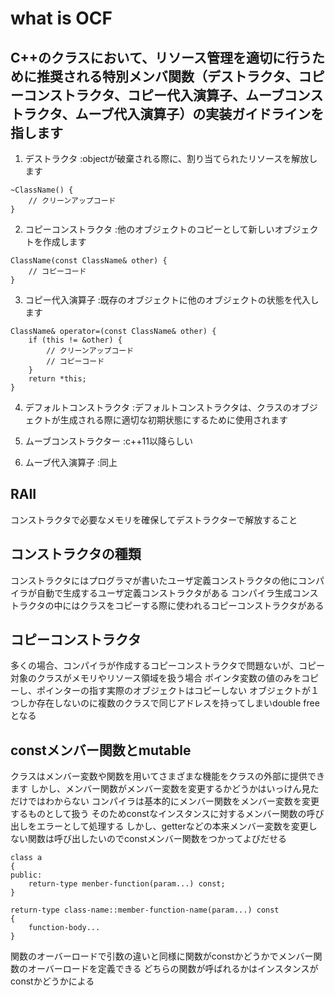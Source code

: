 # what is OCF
## C++のクラスにおいて、リソース管理を適切に行うために推奨される特別メンバ関数（デストラクタ、コピーコンストラクタ、コピー代入演算子、ムーブコンストラクタ、ムーブ代入演算子）の実装ガイドラインを指します

1. デストラクタ :objectが破棄される際に、割り当てられたリソースを解放します
```
~ClassName() {
    // クリーンアップコード
}
```
2. コピーコンストラクタ :他のオブジェクトのコピーとして新しいオブジェクトを作成します
```
ClassName(const ClassName& other) {
    // コピーコード
}
```
3. コピー代入演算子 :既存のオブジェクトに他のオブジェクトの状態を代入します
```
ClassName& operator=(const ClassName& other) {
    if (this != &other) {
        // クリーンアップコード
        // コピーコード
    }
    return *this;
}
````

4. デフォルトコンストラクタ	:デフォルトコンストラクタは、クラスのオブジェクトが生成される際に適切な初期状態にするために使用されます 

5. ムーブコンストラクター :c++11以降らしい

6. ムーブ代入演算子 :同上

## RAII
コンストラクタで必要なメモリを確保してデストラクターで解放すること

## コンストラクタの種類
コンストラクタにはプログラマが書いたユーザ定義コンストラクタの他にコンパイラが自動で生成するユーザ定義コンストラクタがある
コンパイラ生成コンストラクタの中にはクラスをコピーする際に使われるコピーコンストラクタがある


## コピーコンストラクタ
 多くの場合、コンパイラが作成するコピーコンストラクタで問題ないが、コピー対象のクラスがメモリやリソース領域を扱う場合
ポインタ変数の値のみをコピーし、ポインターの指す実際のオブジェクトはコピーしない
オブジェクトが１つしか存在しないのに複数のクラスで同じアドレスを持ってしまいdouble freeとなる

## constメンバー関数とmutable
クラスはメンバー変数や関数を用いてさまざまな機能をクラスの外部に提供できます
しかし、メンバー関数がメンバー変数を変更するかどうかはいっけん見ただけではわからない
コンパイラは基本的にメンバー関数をメンバー変数を変更するものとして扱う
そのためconstなインスタンスに対するメンバー関数の呼び出しをエラーとして処理する
しかし、getterなどの本来メンバー変数を変更しない関数は呼び出したいのでconstメンバー関数をつかってよびだせる

```
class a
{
public:
	return-type menber-function(param...) const;
}

return-type class-name::member-function-name(param...) const
{
	function-body...
}
```

関数のオーバーロードで引数の違いと同様に関数がconstかどうかでメンバー関数のオーバーロードを定義できる
どちらの関数が呼ばれるかはインスタンスがconstかどうかによる
